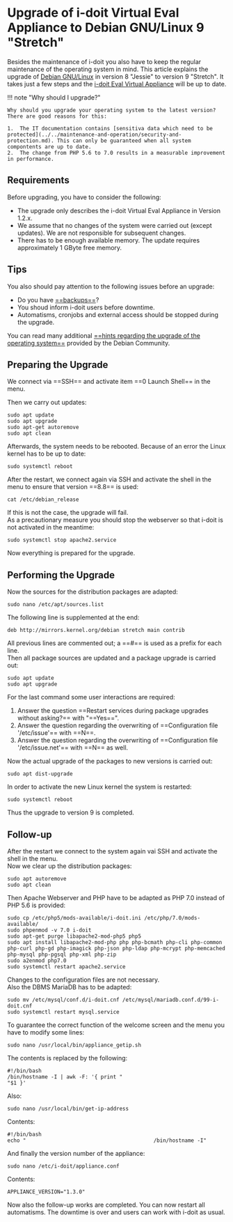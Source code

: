 # Upgrade of i-doit Virtual Eval Appliance to Debian GNU/Linux 9 "Stretch"

Besides the maintenance of i-doit you also have to keep the regular maintenance of the operating system in mind. This article explains the upgrade of [Debian GNU/Linux](../manual-installation/debian.md) in version 8 "Jessie" to version 9 "Stretch". It takes just a few steps and the [i-doit Eval Virtual Appliance](index.md) will be up to date.

!!! note "Why should I upgrade?"

    Why should you upgrade your operating system to the latest version? There are good reasons for this:

    1.  The IT documentation contains [sensitiva data which need to be protected](../../maintenance-and-operation/security-and-protection.md). This can only be guaranteed when all system compontents are up to date.
    2.  The change from PHP 5.6 to 7.0 results in a measurable improvement in performance.

## Requirements

Before upgrading, you have to consider the following:

- The upgrade only describes the i-doit Virtual Eval Appliance in Version 1.2.x.
- We assume that no changes of the system were carried out (except updates). We are not responsible for subsequent changes.
- There has to be enough available memory. The update requires approximately 1 GByte free memory.

## Tips

You also should pay attention to the following issues before an upgrade:

- Do you have [==backups==](../../maintenance-and-operation/backup-and-recovery/index.md)?
- You shoud inform i-doit users before downtime.
- Automatisms, cronjobs and external access should be stopped during the upgrade.

You can read many additional [==hints regarding the upgrade of the operating system==](https://www.debian.org/releases/stretch/amd64/release-notes/index.en.html) provided by the Debian Community.

## Preparing the Upgrade

We connect via ==SSH== and activate item ==0 Launch Shell== in the menu.

Then we carry out updates:

```shell
sudo apt update
sudo apt upgrade
sudo apt-get autoremove
sudo apt clean
```

Afterwards, the system needs to be rebooted. Because of an error the Linux kernel has to be up to date:

```shell
sudo systemctl reboot
```

After the restart, we connect again via SSH and activate the shell in the menu to ensure that version ==8.8== is used:

```shell
cat /etc/debian_release
```

If this is not the case, the upgrade will fail.<br>
As a precautionary measure you should stop the webserver so that i-doit is not activated in the meantime:

```shell
sudo systemctl stop apache2.service
```

Now everything is prepared for the upgrade.

## Performing the Upgrade

Now the sources for the distribution packages are adapted:

```shell
sudo nano /etc/apt/sources.list
```

The following line is supplemented at the end:

```shell
deb http://mirrors.kernel.org/debian stretch main contrib
```

All previous lines are commented out; a ==#== is used as a prefix for each line.<br>
Then all package sources are updated and a package upgrade is carried out:

```shell
sudo apt update
sudo apt upgrade
```

For the last command some user interactions are required:

1.  Answer the question ==Restart services during package upgrades without asking?== with "==Yes==".
2.  Answer the question regarding the overwriting of ==Configuration file '/etc/issue'== with ==N==.
3.  Answer the question regarding the overwriting of ==Configuration file '/etc/issue.net'== with ==N== as well.

Now the actual upgrade of the packages to new versions is carried out:

```shell
sudo apt dist-upgrade
```

In order to activate the new Linux kernel the system is restarted:

```shell
sudo systemctl reboot
```

Thus the upgrade to version 9 is completed.

## Follow-up

After the restart we connect to the system again vai SSH and activate the shell in the menu.<br>
Now we clear up the distribution packages:

```shell
sudo apt autoremove
sudo apt clean
```

Then Apache Webserver and PHP have to be adapted as PHP 7.0 instead of PHP 5.6 is provided:

```shell
sudo cp /etc/php5/mods-available/i-doit.ini /etc/php/7.0/mods-available/
sudo phpenmod -v 7.0 i-doit
sudo apt-get purge libapache2-mod-php5 php5
sudo apt install libapache2-mod-php php php-bcmath php-cli php-common php-curl php-gd php-imagick php-json php-ldap php-mcrypt php-memcached php-mysql php-pgsql php-xml php-zip
sudo a2enmod php7.0
sudo systemctl restart apache2.service
```

Changes to the configuration files are not necessary.<br>
Also the DBMS MariaDB has to be adapted:

```shell
sudo mv /etc/mysql/conf.d/i-doit.cnf /etc/mysql/mariadb.conf.d/99-i-doit.cnf
sudo systemctl restart mysql.service
```

To guarantee the correct function of the welcome screen and the menu you have to modify some lines:

```shell
sudo nano /usr/local/bin/appliance_getip.sh
```

The contents is replaced by the following:

```shell
#!/bin/bash
/bin/hostname -I | awk -F: '{ print "                                "$1 }'
```

Also:

```shell
sudo nano /usr/local/bin/get-ip-address
```

Contents:

```shell
#!/bin/bash
echo "                                         /bin/hostname -I"
```

And finally the version number of the appliance:

```shell
sudo nano /etc/i-doit/appliance.conf
```

Contents:

```shell
APPLIANCE_VERSION="1.3.0"
```

Now also the follow-up works are completed. You can now restart all automatisms. The downtime is over and users can work with i-doit as usual.
